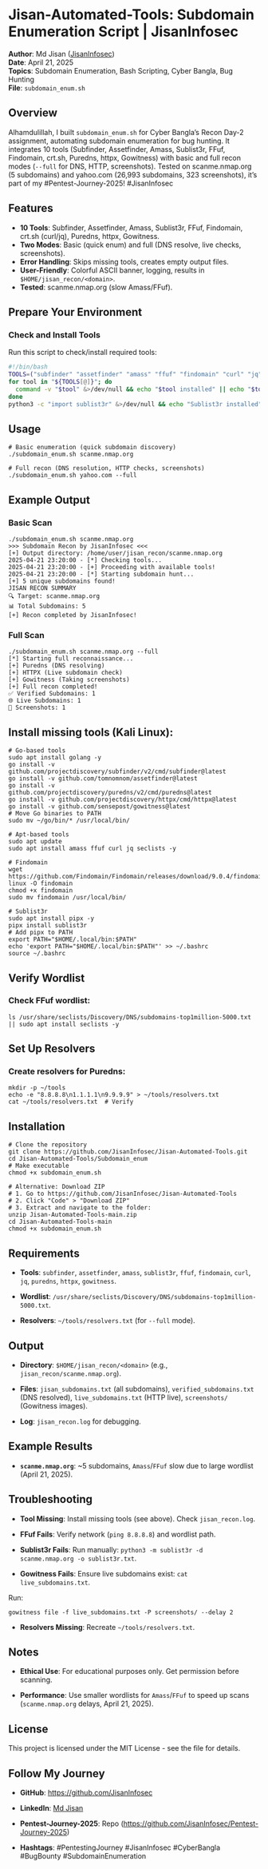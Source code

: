 # Jisan-Automated-Tools: Subdomain Enumeration Script | JisanInfosec

**Author**: Md Jisan ([JisanInfosec](https://github.com/JisanInfosec))  
**Date**: April 21, 2025  
**Topics**: Subdomain Enumeration, Bash Scripting, Cyber Bangla, Bug Hunting  
**File**: `subdomain_enum.sh`  

## Overview
Alhamdulillah, I built `subdomain_enum.sh` for Cyber Bangla’s Recon Day-2 assignment, automating subdomain enumeration for bug hunting. It integrates 10 tools (Subfinder, Assetfinder, Amass, Sublist3r, FFuf, Findomain, crt.sh, Puredns, httpx, Gowitness) with basic and full recon modes (`--full` for DNS, HTTP, screenshots). Tested on scanme.nmap.org (5 subdomains) and yahoo.com (26,993 subdomains, 323 screenshots), it’s part of my #Pentest-Journey-2025! #JisanInfosec

## Features
- **10 Tools**: Subfinder, Assetfinder, Amass, Sublist3r, FFuf, Findomain, crt.sh (curl/jq), Puredns, httpx, Gowitness.
- **Two Modes**: Basic (quick enum) and full (DNS resolve, live checks, screenshots).
- **Error Handling**: Skips missing tools, creates empty output files.
- **User-Friendly**: Colorful ASCII banner, logging, results in `$HOME/jisan_recon/<domain>`.
- **Tested**: scanme.nmap.org (slow Amass/FFuf).

## Prepare Your Environment
### Check and Install Tools
Run this script to check/install required tools:
```bash
#!/bin/bash
TOOLS=("subfinder" "assetfinder" "amass" "ffuf" "findomain" "curl" "jq" "puredns" "httpx" "gowitness")
for tool in "${TOOLS[@]}"; do
  command -v "$tool" &>/dev/null && echo "$tool installed" || echo "$tool missing"
done
python3 -c "import sublist3r" &>/dev/null && echo "Sublist3r installed" || echo "Sublist3r missing"
```

## Usage
```
# Basic enumeration (quick subdomain discovery)
./subdomain_enum.sh scanme.nmap.org

# Full recon (DNS resolution, HTTP checks, screenshots)
./subdomain_enum.sh yahoo.com --full
```

## Example Output
### Basic Scan
```
./subdomain_enum.sh scanme.nmap.org
>>> Subdomain Recon by JisanInfosec <<<
[+] Output directory: /home/user/jisan_recon/scanme.nmap.org
2025-04-21 23:20:00 - [*] Checking tools...
2025-04-21 23:20:00 - [+] Proceeding with available tools!
2025-04-21 23:20:00 - [*] Starting subdomain hunt...
[+] 5 unique subdomains found!
JISAN RECON SUMMARY
🔍 Target: scanme.nmap.org
📊 Total Subdomains: 5
[+] Recon completed by JisanInfosec!
```
### Full Scan
```
./subdomain_enum.sh scanme.nmap.org --full
[*] Starting full reconnaissance...
[+] Puredns (DNS resolving)
[+] HTTPX (Live subdomain check)
[+] Gowitness (Taking screenshots)
[+] Full recon completed!
✅ Verified Subdomains: 1
🌐 Live Subdomains: 1
📸 Screenshots: 1
```
## Install missing tools (Kali Linux):
```
# Go-based tools
sudo apt install golang -y
go install -v github.com/projectdiscovery/subfinder/v2/cmd/subfinder@latest
go install -v github.com/tomnomnom/assetfinder@latest
go install -v github.com/projectdiscovery/puredns/v2/cmd/puredns@latest
go install -v github.com/projectdiscovery/httpx/cmd/httpx@latest
go install -v github.com/sensepost/gowitness@latest
# Move Go binaries to PATH
sudo mv ~/go/bin/* /usr/local/bin/

# Apt-based tools
sudo apt update
sudo apt install amass ffuf curl jq seclists -y

# Findomain
wget https://github.com/Findomain/Findomain/releases/download/9.0.4/findomain-linux -O findomain
chmod +x findomain
sudo mv findomain /usr/local/bin/

# Sublist3r
sudo apt install pipx -y
pipx install sublist3r
# Add pipx to PATH
export PATH="$HOME/.local/bin:$PATH"
echo 'export PATH="$HOME/.local/bin:$PATH"' >> ~/.bashrc
source ~/.bashrc
```
## Verify Wordlist

### Check FFuf wordlist:
```
ls /usr/share/seclists/Discovery/DNS/subdomains-top1million-5000.txt || sudo apt install seclists -y
```
## Set Up Resolvers

### Create resolvers for Puredns:
```
mkdir -p ~/tools
echo -e "8.8.8.8\n1.1.1.1\n9.9.9.9" > ~/tools/resolvers.txt
cat ~/tools/resolvers.txt  # Verify
```
## Installation
```
# Clone the repository
git clone https://github.com/JisanInfosec/Jisan-Automated-Tools.git
cd Jisan-Automated-Tools/Subdomain_enum
# Make executable
chmod +x subdomain_enum.sh

# Alternative: Download ZIP
# 1. Go to https://github.com/JisanInfosec/Jisan-Automated-Tools
# 2. Click "Code" > "Download ZIP"
# 3. Extract and navigate to the folder:
unzip Jisan-Automated-Tools-main.zip
cd Jisan-Automated-Tools-main
chmod +x subdomain_enum.sh
```

## Requirements

- **Tools**: `subfinder`, `assetfinder`, `amass`, `sublist3r`, `ffuf`, `findomain`, `curl`, `jq`, `puredns`, `httpx`, `gowitness`.

- **Wordlist**: `/usr/share/seclists/Discovery/DNS/subdomains-top1million-5000.txt`.

- **Resolvers**: `~/tools/resolvers.txt` (for `--full` mode).

## Output

- **Directory**: `$HOME/jisan_recon/<domain>` (e.g., `jisan_recon/scanme.nmap.org`).

- **Files**: `jisan_subdomains.txt` (all subdomains), `verified_subdomains.txt` (DNS resolved), `live_subdomains.txt` (HTTP live), `screenshots/` (Gowitness images).

- **Log**: `jisan_recon.log` for debugging.

## Example Results

- **`scanme.nmap.org`**: ~5 subdomains, `Amass`/`FFuf` slow due to large wordlist (April 21, 2025).


## Troubleshooting

- **Tool Missing**: Install missing tools (see above). Check `jisan_recon.log`.

- **FFuf Fails**: Verify network (`ping 8.8.8.8`) and wordlist path.

- **Sublist3r Fails**: Run manually: `python3 -m sublist3r -d scanme.nmap.org -o sublist3r.txt`.

- **Gowitness Fails**: Ensure live subdomains exist: `cat live_subdomains.txt`.

 Run: 
 ```
 gowitness file -f live_subdomains.txt -P screenshots/ --delay 2
 ```
- **Resolvers Missing**: Recreate `~/tools/resolvers.txt`.

## Notes

- **Ethical Use**: For educational purposes only. Get permission before scanning.

- **Performance**: Use smaller wordlists for `Amass`/`FFuf` to speed up scans (`scanme.nmap.org` delays, April 21, 2025).

## License

This project is licensed under the MIT License - see the  file for details.

## Follow My Journey

- **GitHub**: https://github.com/JisanInfosec

- **LinkedIn**: [Md Jisan](https://www.linkedin.com/in/md-jisan-2a4582282/)

- **Pentest-Journey-2025**: Repo (https://github.com/JisanInfosec/Pentest-Journey-2025)

- **Hashtags**: #PentestingJourney #JisanInfosec #CyberBangla #BugBounty #SubdomainEnumeration
